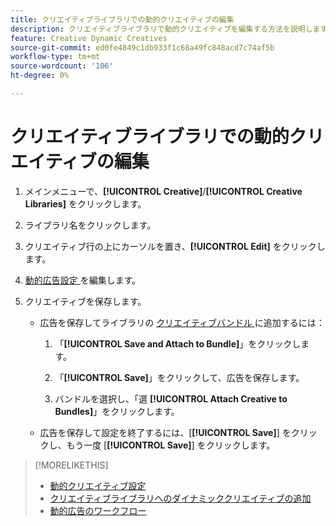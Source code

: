 ```yaml
---
title: クリエイティブライブラリでの動的クリエイティブの編集
description: クリエイティブライブラリで動的クリエイティブを編集する方法を説明します。
feature: Creative Dynamic Creatives
source-git-commit: ed0fe4849c1db933f1c68a49fc848acd7c74af5b
workflow-type: tm+mt
source-wordcount: '106'
ht-degree: 0%

---
```


# クリエイティブライブラリでの動的クリエイティブの編集

1. メインメニューで、**[!UICONTROL Creative]**/**[!UICONTROL Creative Libraries]** をクリックします。

1. ライブラリ名をクリックします。

1. クリエイティブ行の上にカーソルを置き、**[!UICONTROL Edit]** をクリックします。

1. [ 動的広告設定 ](creative-settings-dynamic.md) を編集します。

1. クリエイティブを保存します。

   * 広告を保存してライブラリの [ クリエイティブバンドル ](bundle-manage.md) に追加するには：

      1. 「**[!UICONTROL Save and Attach to Bundle]**」をクリックします。

      1. 「**[!UICONTROL Save]**」をクリックして、広告を保存します。

      1. バンドルを選択し、「選 **[!UICONTROL Attach Creative to Bundles]**」をクリックします。

   * 広告を保存して設定を終了するには、[**[!UICONTROL Save]**] をクリックし、もう一度 [**[!UICONTROL Save]**] をクリックします。

>[!MORELIKETHIS]
>
>* [ 動的クリエイティブ設定 ](creative-settings-dynamic.md)
>* [ クリエイティブライブラリへのダイナミッククリエイティブの追加 ](creative-add-dynamic.md)
>* [ 動的広告のワークフロー ](/help/creative/introduction/workflow-dynamic-ads.md)
